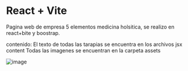 # React + Vite

Pagina web de empresa 5 elementos medicina holsitica, se realizo en react+bite y boostrap.

contenido:
  El texto de todas las tarapias se encuentra en los archivos jsx content
  Todas las imagenes se encuentran en la carpeta assets

![image](https://github.com/SimuladorDeFarm/Pagina_5elementos/assets/83795131/8189423a-91a5-4fca-9282-c3391ee06d7d)
